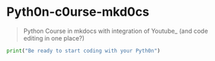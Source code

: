 # Pyth0n-c0urse-mkd0cs
> Python Course in mkdocs with integration of Youtube_ (and code editing in one place?)
```python
print("Be ready to start coding with your Pyth0n")
```
